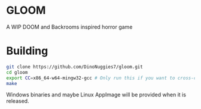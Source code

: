 # GLOOM
A WIP DOOM and Backrooms inspired horror game

# Building
```bash
git clone https://github.com/DinoNuggies7/gloom.git
cd gloom
export CC=x86_64-w64-mingw32-gcc # Only run this if you want to cross-compile for Windows
make
```
Windows binaries and maybe Linux AppImage will be provided when it is released.
